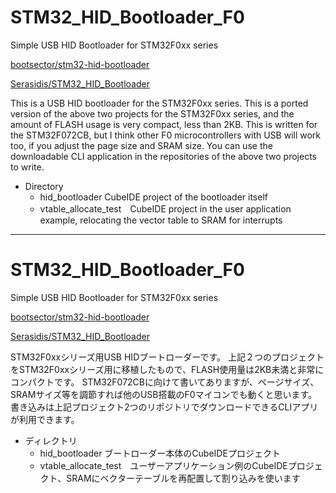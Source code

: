 # STM32_HID_Bootloader_F0
Simple USB HID Bootloader for STM32F0xx series

[bootsector/stm32-hid-bootloader](https://github.com/bootsector/stm32-hid-bootloader) 

[Serasidis/STM32_HID_Bootloader](https://github.com/bootsector/stm32-hid-bootloader) 


This is a USB HID bootloader for the STM32F0xx series.
This is a ported version of the above two projects for the STM32F0xx series, and the amount of FLASH usage is very compact, less than 2KB.
This is written for the STM32F072CB, but I think other F0 microcontrollers with USB will work too, if you adjust the page size and SRAM size.
You can use the downloadable CLI application in the repositories of the above two projects to write.

- Directory
   - hid_bootloader CubeIDE project of the bootloader itself
   - vtable_allocate_test　CubeIDE project in the user application example, relocating the vector table to SRAM for interrupts
   
---

# STM32_HID_Bootloader_F0
Simple USB HID Bootloader for STM32F0xx series

[bootsector/stm32-hid-bootloader](https://github.com/bootsector/stm32-hid-bootloader) 

[Serasidis/STM32_HID_Bootloader](https://github.com/bootsector/stm32-hid-bootloader) 


STM32F0xxシリーズ用USB HIDブートローダーです。
上記２つのプロジェクトをSTM32F0xxシリーズ用に移植したもので、FLASH使用量は2KB未満と非常にコンパクトです。
STM32F072CBに向けて書いてありますが、ページサイズ、SRAMサイズ等を調節すれば他のUSB搭載のF0マイコンでも動くと思います。
書き込みは上記プロジェクト2つのリポジトリでダウンロードできるCLIアプリが利用できます。

- ディレクトリ
   - hid_bootloader ブートローダー本体のCubeIDEプロジェクト
   - vtable_allocate_test　ユーザーアプリケーション例のCubeIDEプロジェクト、SRAMにベクターテーブルを再配置して割り込みを使います
